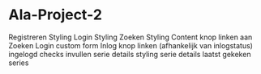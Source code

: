 # Ala-Project-2

Registreren Styling
Login Styling
Zoeken Styling
Content knop linken aan Zoeken
Login custom form
Inlog knop linken (afhankelijk van inlogstatus)
ingelogd checks
invullen serie details
styling serie details
laatst gekeken series